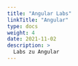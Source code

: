 ```yaml
---
title: "Angular Labs"
linkTitle: "Angular"
type: docs
weight: 4
date: 2021-11-02
description: >
  Labs zu Angular
---
```

